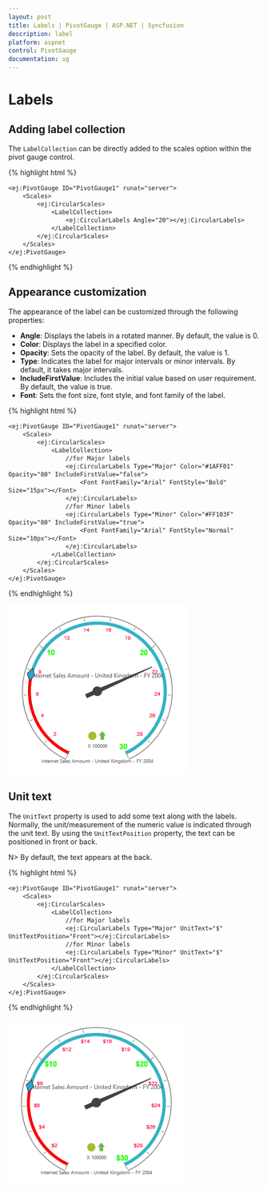 ```yaml
---
layout: post
title: Labels | PivotGauge | ASP.NET | Syncfusion
description: label
platform: aspnet
control: PivotGauge
documentation: ug
---
```


# Labels

## Adding label collection

The `LabelCollection` can be directly added to the scales option within the pivot gauge control.

{% highlight html %}
    
    <ej:PivotGauge ID="PivotGauge1" runat="server">
        <Scales>
            <ej:CircularScales>
                <LabelCollection>
                    <ej:CircularLabels Angle="20"></ej:CircularLabels>
                </LabelCollection>
            </ej:CircularScales>
        </Scales>
    </ej:PivotGauge>

{% endhighlight %}

## Appearance customization

The appearance of the label can be customized through the following properties:

* **Angle**: Displays the labels in a rotated manner. By default, the value is 0.
* **Color**: Displays the label in a specified color.
* **Opacity**: Sets the opacity of the label. By default, the value is 1.
* **Type**: Indicates the label for major intervals or minor intervals.  By default, it takes major intervals.
* **IncludeFirstValue**: Includes the initial value based on user requirement.  By default, the value is true.
* **Font**: Sets the font size, font style, and font family of the label.

{% highlight html %}

    <ej:PivotGauge ID="PivotGauge1" runat="server">
        <Scales>
            <ej:CircularScales>
                <LabelCollection>
                    //for Major labels
                    <ej:CircularLabels Type="Major" Color="#1AFF01" Opacity="80" IncludeFirstValue="false">
                        <Font FontFamily="Arial" FontStyle="Bold" Size="15px"></Font>
                    </ej:CircularLabels>
                    //for Minor labels
                    <ej:CircularLabels Type="Minor" Color="#FF103F" Opacity="80" IncludeFirstValue="true">
                        <Font FontFamily="Arial" FontStyle="Normal" Size="10px"></Font>
                    </ej:CircularLabels>
                </LabelCollection>
            </ej:CircularScales>
        </Scales>
    </ej:PivotGauge>

{% endhighlight %}

![](Labels_images/AppearanceCustomization.png) 

## Unit text

The `UnitText` property is used to add some text along with the labels. Normally, the unit/measurement of the numeric value is indicated through the unit text. By using the `UnitTextPosition` property, the text can be positioned in front or back.

N> By default, the text appears at the back.

{% highlight html %}

    <ej:PivotGauge ID="PivotGauge1" runat="server">
        <Scales>
            <ej:CircularScales>
                <LabelCollection>
                    //for Major labels
                    <ej:CircularLabels Type="Major" UnitText="$" UnitTextPosition="Front"></ej:CircularLabels>
                    //for Minor labels
                    <ej:CircularLabels Type="Minor" UnitText="$" UnitTextPosition="Front"></ej:CircularLabels>
                </LabelCollection>
            </ej:CircularScales>
        </Scales>
    </ej:PivotGauge>

{% endhighlight %}

![](Labels_images/UnitText.png) 
